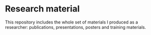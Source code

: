 # Research material
This repository includes the whole set of materials I produced as a researcher: publications, presentations, posters and training materials. 
